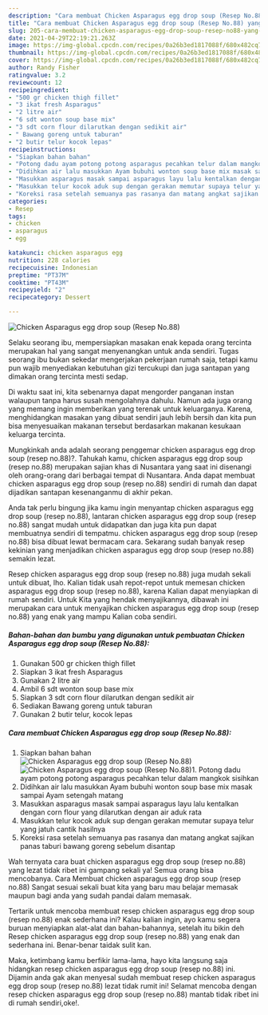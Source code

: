 ```yaml
---
description: "Cara membuat Chicken Asparagus egg drop soup (Resep No.88) yang nikmat Untuk Jualan"
title: "Cara membuat Chicken Asparagus egg drop soup (Resep No.88) yang nikmat Untuk Jualan"
slug: 205-cara-membuat-chicken-asparagus-egg-drop-soup-resep-no88-yang-nikmat-untuk-jualan
date: 2021-04-29T22:19:21.263Z
image: https://img-global.cpcdn.com/recipes/0a26b3ed1817088f/680x482cq70/chicken-asparagus-egg-drop-soup-resep-no88-foto-resep-utama.jpg
thumbnail: https://img-global.cpcdn.com/recipes/0a26b3ed1817088f/680x482cq70/chicken-asparagus-egg-drop-soup-resep-no88-foto-resep-utama.jpg
cover: https://img-global.cpcdn.com/recipes/0a26b3ed1817088f/680x482cq70/chicken-asparagus-egg-drop-soup-resep-no88-foto-resep-utama.jpg
author: Randy Fisher
ratingvalue: 3.2
reviewcount: 12
recipeingredient:
- "500 gr chicken thigh fillet"
- "3 ikat fresh Asparagus"
- "2 litre air"
- "6 sdt wonton soup base mix"
- "3 sdt corn flour dilarutkan dengan sedikit air"
- " Bawang goreng untuk taburan"
- "2 butir telur kocok lepas"
recipeinstructions:
- "Siapkan bahan bahan"
- "Potong dadu ayam potong potong asparagus pecahkan telur dalam mangkok sisihkan"
- "Didihkan air lalu masukkan Ayam bubuhi wonton soup base mix masak sampai Ayam setengah matang"
- "Masukkan asparagus masak sampai asparagus layu lalu kentalkan dengan corn flour yang dilarutkan dengan air aduk rata"
- "Masukkan telur kocok aduk sup dengan gerakan memutar supaya telur yang jatuh cantik hasilnya"
- "Koreksi rasa setelah semuanya pas rasanya dan matang angkat sajikan panas taburi bawang goreng sebelum disantap"
categories:
- Resep
tags:
- chicken
- asparagus
- egg

katakunci: chicken asparagus egg 
nutrition: 228 calories
recipecuisine: Indonesian
preptime: "PT37M"
cooktime: "PT43M"
recipeyield: "2"
recipecategory: Dessert

---
```



![Chicken Asparagus egg drop soup (Resep No.88)](https://img-global.cpcdn.com/recipes/0a26b3ed1817088f/680x482cq70/chicken-asparagus-egg-drop-soup-resep-no88-foto-resep-utama.jpg)

Selaku seorang ibu, mempersiapkan masakan enak kepada orang tercinta merupakan hal yang sangat menyenangkan untuk anda sendiri. Tugas seorang ibu bukan sekedar mengerjakan pekerjaan rumah saja, tetapi kamu pun wajib menyediakan kebutuhan gizi tercukupi dan juga santapan yang dimakan orang tercinta mesti sedap.

Di waktu  saat ini, kita sebenarnya dapat mengorder panganan instan walaupun tanpa harus susah mengolahnya dahulu. Namun ada juga orang yang memang ingin memberikan yang terenak untuk keluarganya. Karena, menghidangkan masakan yang dibuat sendiri jauh lebih bersih dan kita pun bisa menyesuaikan makanan tersebut berdasarkan makanan kesukaan keluarga tercinta. 



Mungkinkah anda adalah seorang penggemar chicken asparagus egg drop soup (resep no.88)?. Tahukah kamu, chicken asparagus egg drop soup (resep no.88) merupakan sajian khas di Nusantara yang saat ini disenangi oleh orang-orang dari berbagai tempat di Nusantara. Anda dapat membuat chicken asparagus egg drop soup (resep no.88) sendiri di rumah dan dapat dijadikan santapan kesenanganmu di akhir pekan.

Anda tak perlu bingung jika kamu ingin menyantap chicken asparagus egg drop soup (resep no.88), lantaran chicken asparagus egg drop soup (resep no.88) sangat mudah untuk didapatkan dan juga kita pun dapat membuatnya sendiri di tempatmu. chicken asparagus egg drop soup (resep no.88) bisa dibuat lewat bermacam cara. Sekarang sudah banyak resep kekinian yang menjadikan chicken asparagus egg drop soup (resep no.88) semakin lezat.

Resep chicken asparagus egg drop soup (resep no.88) juga mudah sekali untuk dibuat, lho. Kalian tidak usah repot-repot untuk memesan chicken asparagus egg drop soup (resep no.88), karena Kalian dapat menyiapkan di rumah sendiri. Untuk Kita yang hendak menyajikannya, dibawah ini merupakan cara untuk menyajikan chicken asparagus egg drop soup (resep no.88) yang enak yang mampu Kalian coba sendiri.

<!--inarticleads1-->

##### Bahan-bahan dan bumbu yang digunakan untuk pembuatan Chicken Asparagus egg drop soup (Resep No.88):

1. Gunakan 500 gr chicken thigh fillet
1. Siapkan 3 ikat fresh Asparagus
1. Gunakan 2 litre air
1. Ambil 6 sdt wonton soup base mix
1. Siapkan 3 sdt corn flour dilarutkan dengan sedikit air
1. Sediakan  Bawang goreng untuk taburan
1. Gunakan 2 butir telur, kocok lepas




<!--inarticleads2-->

##### Cara membuat Chicken Asparagus egg drop soup (Resep No.88):

1. Siapkan bahan bahan
<img src="https://img-global.cpcdn.com/steps/0825026c0ccf2ea3/160x128cq70/chicken-asparagus-egg-drop-soup-resep-no88-langkah-memasak-1-foto.jpg" alt="Chicken Asparagus egg drop soup (Resep No.88)"><img src="https://img-global.cpcdn.com/steps/38d783deed17ae38/160x128cq70/chicken-asparagus-egg-drop-soup-resep-no88-langkah-memasak-1-foto.jpg" alt="Chicken Asparagus egg drop soup (Resep No.88)">1. Potong dadu ayam potong potong asparagus pecahkan telur dalam mangkok sisihkan
1. Didihkan air lalu masukkan Ayam bubuhi wonton soup base mix masak sampai Ayam setengah matang
1. Masukkan asparagus masak sampai asparagus layu lalu kentalkan dengan corn flour yang dilarutkan dengan air aduk rata
1. Masukkan telur kocok aduk sup dengan gerakan memutar supaya telur yang jatuh cantik hasilnya
1. Koreksi rasa setelah semuanya pas rasanya dan matang angkat sajikan panas taburi bawang goreng sebelum disantap




Wah ternyata cara buat chicken asparagus egg drop soup (resep no.88) yang lezat tidak ribet ini gampang sekali ya! Semua orang bisa mencobanya. Cara Membuat chicken asparagus egg drop soup (resep no.88) Sangat sesuai sekali buat kita yang baru mau belajar memasak maupun bagi anda yang sudah pandai dalam memasak.

Tertarik untuk mencoba membuat resep chicken asparagus egg drop soup (resep no.88) enak sederhana ini? Kalau kalian ingin, ayo kamu segera buruan menyiapkan alat-alat dan bahan-bahannya, setelah itu bikin deh Resep chicken asparagus egg drop soup (resep no.88) yang enak dan sederhana ini. Benar-benar taidak sulit kan. 

Maka, ketimbang kamu berfikir lama-lama, hayo kita langsung saja hidangkan resep chicken asparagus egg drop soup (resep no.88) ini. Dijamin anda gak akan menyesal sudah membuat resep chicken asparagus egg drop soup (resep no.88) lezat tidak rumit ini! Selamat mencoba dengan resep chicken asparagus egg drop soup (resep no.88) mantab tidak ribet ini di rumah sendiri,oke!.

